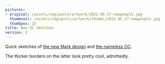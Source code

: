 ```yaml
---
pictures:
- original: /assets/img/posts/artwork/2022-05-27-newpeople.jpg
  thumbnail: /assets/img/posts/artwork/thumbs/2022-05-27-newpeople.jpg
  thumbpos: 22
title: New OC sketches
version: 3
---
```


Quick sketches of [the new Mark design](/artwork/2022-05-26-markredesign) and [the nameless OC](/artwork/2022-05-09-literallynameless).

The thicker borders on the latter look pretty cool, admittedly.
